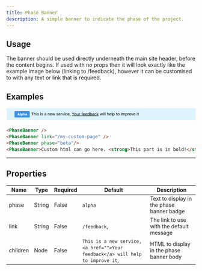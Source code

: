 ```yaml
---
title: Phase Banner
description: A simple banner to indicate the phase of the project.
---
```


## Usage

The banner should be used directly underneath the main site header, before the content begins. If used with no props then it will look exactly like the example image below (linking to /feedback), however it can be customised to with any text or link that is required.

## Examples

<img src="images/phase-banner-example.gif" width="664" />

```html
<PhaseBanner />
<PhaseBanner link="/my-custom-page" />
<PhaseBanner phase="beta"/>
<PhaseBanner>Custom html can go here. <strong>This part is in bold!</strong><PhaseBanner/>
```

<hr/>


## Properties

| Name      | Type           | Required | Default | Description                                                                                   
| --------- | -------------- | -------- | ------- | -----------
| phase     | String         | False    | `alpha` | Text to display in the phase banner badge
| link      | String         | False    | `/feedback`, | The link to use with the default message
| children  | Node           | False    | `This is a new service, <a href="">Your feedback</a> will help to improve it`, | HTML to display in the phase banner body

